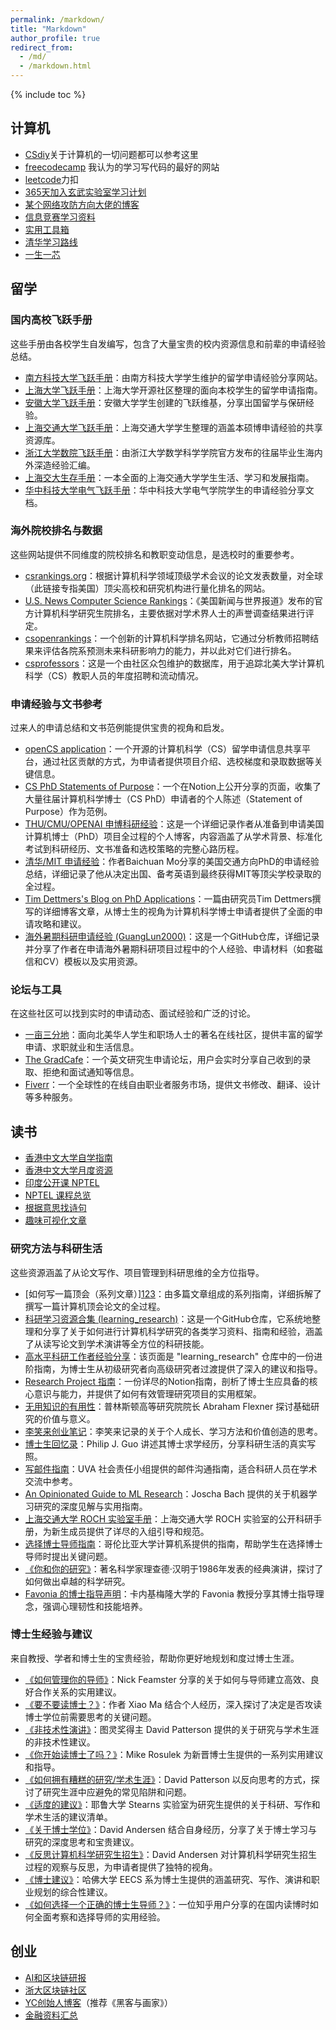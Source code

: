 ```yaml
---
permalink: /markdown/
title: "Markdown"
author_profile: true
redirect_from: 
  - /md/
  - /markdown.html
---
```


{% include toc %}

## 计算机
* [CSdiy](https://csdiy.wiki/)关于计算机的一切问题都可以参考这里
* [freecodecamp](https://www.freecodecamp.org/learn/python-for-everybody/) 我认为的学习写代码的最好的网站
* [leetcode](https://leetcode.cn/studyplan/coding-interviews/)力扣
* [365天加入玄武实验室学习计划](https://github.com/Vancir/365-days-get-xuanwulab-job?tab=readme-ov-file)
* [某个网络攻防方向大佬的博客](https://lorexxar.cn/2014/12/29/bookshelf1/)
* [信息竞赛学习资料](https://oi-wiki.org/)
* [实用工具箱](https://csdiy.wiki/%E5%BF%85%E5%AD%A6%E5%B7%A5%E5%85%B7/tools/)
* [清华学习路线](https://rekcarc-tsc-uht.readthedocs.io/en/latest/)
* [一生一芯](http://ysyx.oscc.cc)

## 留学


### **国内高校飞跃手册**

这些手册由各校学生自发编写，包含了大量宝贵的校内资源信息和前辈的申请经验总结。

*   [南方科技大学飞跃手册](https://sustech-application.com/#/grad-application/computer-science-and-engineering/README)：由南方科技大学学生维护的留学申请经验分享网站。
*   [上海大学飞跃手册](https://shuosc.github.io/fly/posts/)：上海大学开源社区整理的面向本校学生的留学申请指南。
*   [安徽大学飞跃手册](https://www.ahu.wiki/#/)：安徽大学学生创建的飞跃维基，分享出国留学与保研经验。
*   [上海交通大学飞跃手册](https://survivesjtu.github.io/SJTU-Application/#/)：上海交通大学学生整理的涵盖本硕博申请经验的共享资源库。
*   [浙江大学数院飞跃手册](http://www.math.zju.edu.cn/_upload/article/files/99/e1/32b8399349af89f05033bf19a32e/4fd486a5-8a4e-47f0-a9c1-9fdba8cae593.pdf)：由浙江大学数学科学学院官方发布的往届毕业生海内外深造经验汇编。
*   [上海交大生存手册](https://survivesjtu.gitbook.io/survivesjtumanual)：一本全面的上海交通大学学生生活、学习和发展指南。
*   [华中科技大学电气飞跃手册](https://github.com/LHYi/Feiyue_for_ECE/blob/master/%E5%8D%8E%E4%B8%AD%E5%A4%A7%E7%94%B5%E6%B0%94%E9%A3%9E%E8%B7%83%E6%89%8B%E5%86%8C.pdf)：华中科技大学电气学院学生的申请经验分享文档。

### **海外院校排名与数据**

这些网站提供不同维度的院校排名和教职变动信息，是选校时的重要参考。

*   [csrankings.org](https://csrankings.org/#/index?all&us)：根据计算机科学领域顶级学术会议的论文发表数量，对全球（此链接专指美国）顶尖高校和研究机构进行量化排名的网站。
*   [U.S. News Computer Science Rankings](https://www.usnews.com/best-graduate-schools/top-science-schools/computer-science-rankings)：《美国新闻与世界报道》发布的官方计算机科学研究生院排名，主要依据对学术界人士的声誉调查结果进行评定。
*   [csopenrankings](https://drafty.cs.brown.edu/csopenrankings/)：一个创新的计算机科学排名网站，它通过分析教师招聘结果来评估各院系预测未来科研影响力的能力，并以此对它们进行排名。
*   [csprofessors](https://drafty.cs.brown.edu/csprofessors)：这是一个由社区众包维护的数据库，用于追踪北美大学计算机科学（CS）教职人员的年度招聘和流动情况。

### **申请经验与文书参考**

过来人的申请总结和文书范例能提供宝贵的视角和启发。

*   [openCS application](https://opencs.app/)：一个开源的计算机科学（CS）留学申请信息共享平台，通过社区贡献的方式，为申请者提供项目介绍、选校梯度和录取数据等关键信息。
*   [CS PhD Statements of Purpose](https://cs-sop.notion.site/CS-PhD-Statements-of-Purpose-df39955313834889b7ac5411c37b958d)：一个在Notion上公开分享的页面，收集了大量往届计算机科学博士（CS PhD）申请者的个人陈述（Statement of Purpose）作为范例。
*   [THU/CMU/OPENAI 申博科研经验](https://trinkle23897.github.io/posts/application)：这是一个详细记录作者从准备到申请美国计算机博士（PhD）项目全过程的个人博客，内容涵盖了从学术背景、标准化考试到科研经历、文书准备和选校策略的完整心路历程。
*   [清华/MIT 申请经验](https://www.mit.edu/~baichuan/Baichuan/blogs/application_experience.html)：作者Baichuan Mo分享的美国交通方向PhD的申请经验总结，详细记录了他从决定出国、备考英语到最终获得MIT等顶尖学校录取的全过程。
*   [Tim Dettmers's Blog on PhD Applications](https://timdettmers.com/2018/11/26/phd-applications/)：一篇由研究员Tim Dettmers撰写的详细博客文章，从博士生的视角为计算机科学博士申请者提供了全面的申请攻略和建议。
*   [海外暑期科研申请经验 (GuangLun2000)](https://github.com/GuangLun2000/summer-research-app)：这是一个GitHub仓库，详细记录并分享了作者在申请海外暑期科研项目过程中的个人经验、申请材料（如套磁信和CV）模板以及实用资源。

### **论坛与工具**

在这些社区可以找到实时的申请动态、面试经验和广泛的讨论。

*   [一亩三分地](https://www.1point3acres.cn/)：面向北美华人学生和职场人士的著名在线社区，提供丰富的留学申请、求职就业和生活信息。
*   [The GradCafe](https://www.thegradcafe.com/)：一个英文研究生申请论坛，用户会实时分享自己收到的录取、拒绝和面试通知等信息。
*   [Fiverr](https://www.fiverr.com/)：一个全球性的在线自由职业者服务市场，提供文书修改、翻译、设计等多种服务。

## 读书
* [香港中文大学自学指南](https://www.ilc.cuhk.edu.hk/CH/ENResources/Reading.aspx)
* [香港中文大学月度资源](https://www.ilc.cuhk.edu.hk/CH/ResourceOfTheMonth/ResourceOfTheMonth.aspx)
* [印度公开课 NPTEL](https://nptel.ac.in/courses/109104115)
* [NPTEL 课程总览](https://nptel.ac.in/courses)
* [根据意思找诗句](https://wantquotes.net/?source=shenyandayi)
* [趣味可视化文章](https://pudding.cool/)



### **研究方法与科研生活**
这些资源涵盖了从论文写作、项目管理到科研思维的全方位指导。

*   [如何写一篇顶会（系列文章）][1](https://zhuanlan.zhihu.com/p/593195527)[2](https://zhuanlan.zhihu.com/p/627032371)[3](https://zhuanlan.zhihu.com/p/639732057)：由多篇文章组成的系列指南，详细拆解了撰写一篇计算机顶会论文的全过程。
*   [科研学习资源合集 (learning\_research)](https://github.com/pengsida/learning_research)：这是一个GitHub仓库，它系统地整理和分享了关于如何进行计算机科学研究的各类学习资料、指南和经验，涵盖了从读写论文到学术演讲等全方位的科研技能。
*   [高水平科研工作者经验分享](https://github.com/pengsida/learning_research/blob/master/getting_advanced_in_research.md)：该页面是 "learning\_research" 仓库中的一份进阶指南，为博士生从初级研究者向高级研究者过渡提供了深入的建议和指导。
*   [Research Project 指南](https://pengsida.notion.site/Research-Project-b43507ef26d044bd888ac29f4736e116)：一份详尽的Notion指南，剖析了博士生应具备的核心意识与能力，并提供了如何有效管理研究项目的实用框架。
*   [无用知识的有用性](https://www.ias.edu/sites/default/files/library/UsefulnessHarpers.pdf)：普林斯顿高等研究院院长 Abraham Flexner 探讨基础研究的价值与意义。
*   [李笑来创业笔记](http://xiaolai.co/books/8327ac77840b8e66d8245eef28052099/index.html)：李笑来记录的关于个人成长、学习方法和价值创造的思考。
*   [博士生回忆录](https://ebin.pub/the-phd-grind-a-phd-student-memoir-3.html)：Philip J. Guo 讲述其博士求学经历，分享科研生活的真实写照。
*   [写邮件指南](https://uvasrg.github.io/prospective/)：UVA 社会责任小组提供的邮件沟通指南，适合科研人员在学术交流中参考。
*   [An Opinionated Guide to ML Research](http://joschu.net/blog/opinionated-guide-ml-research.html)：Joscha Bach 提供的关于机器学习研究的深度见解与实用指南。
*   [上海交通大学 ROCH 实验室手册](https://mvig-rhos.gitbook.io/rhos-ke-yan-shou-ce)：上海交通大学 ROCH 实验室的公开科研手册，为新生成员提供了详尽的入组引导和规范。
*   [选择博士导师指南](https://www.cs.columbia.edu/wp-content/uploads/2019/03/Get-Advisor.pdf)：哥伦比亚大学计算机系提供的指南，帮助学生在选择博士导师时提出关键问题。
*   [《你和你的研究》](http://www.cs.virginia.edu/~robins/YouAndYourResearch.html)：著名科学家理查德·汉明于1986年发表的经典演讲，探讨了如何做出卓越的科学研究。
*   [Favonia 的博士指导声明](https://favonia.org/advising.html)：卡内基梅隆大学的 Favonia 教授分享其博士指导理念，强调心理韧性和技能培养。

### **博士生经验与建议**
来自教授、学者和博士生的宝贵经验，帮助你更好地规划和度过博士生涯。

*   [《如何管理你的导师》](https://greatresearch.org/2013/08/14/managing-your-advisor/)：Nick Feamster 分享的关于如何与导师建立高效、良好合作关系的实用建议。
*   [《要不要读博士？》](https://medium.com/open-sourced-thoughts/phd-or-no-phd-d3dc89bc8e57)：作者 Xiao Ma 结合个人经历，深入探讨了决定是否攻读博士学位前需要思考的关键问题。
*   [《非技术性演讲》](https://people.eecs.berkeley.edu/~pattrsn/talks/nontech.html)：图灵奖得主 David Patterson 提供的关于研究与学术生涯的非技术性建议。
*   [《你开始读博士了吗？》](http://web.engr.oregonstate.edu/~rosulekm/advising.html)：Mike Rosulek 为新晋博士生提供的一系列实用建议和指导。
*   [《如何拥有糟糕的研究/学术生涯》](https://drive.google.com/file/d/0Bzis5MXW83vCdUdXYnFIVDVOSkE/view)：David Patterson 以反向思考的方式，探讨了研究生涯中应避免的常见陷阱和问题。
*   [《适度的建议》](https://stearnslab.yale.edu/modest-advice)：耶鲁大学 Stearns 实验室为研究生提供的关于科研、写作和学术生活的建议清单。
*   [《关于博士学位》](https://da-data.blogspot.com/2013/01/on-phd.html)：David Andersen 结合自身经历，分享了关于博士学习与研究的深度思考和宝贵建议。
*   [《反思计算机科学研究生招生》](https://da-data.blogspot.com/2015/03/reflecting-on-cs-graduate-admissions.html)：David Andersen 对计算机科学研究生招生过程的观察与反思，为申请者提供了独特的视角。
*   [《博士建议》](https://www.eecs.harvard.edu/htk/phdadvice/)：哈佛大学 EECS 系为博士生提供的涵盖研究、写作、演讲和职业规划的综合性建议。
*   [《如何选择一个正确的博士生导师？》](https://zhuanlan.zhihu.com/p/23148459)：一位知乎用户分享的在国内读博时如何全面考察和选择导师的实用经验。



## 创业
* [AI和区块链研报](https://future.com/)
* [浙大区块链社区](https://jike.city/ryaneth)
* [YC创始人博客](https://paulgraham.com/index.html)（推荐《黑客与画家》）
* [金融资料汇总](https://mp.weixin.qq.com/s/h-ccAymR2Karoxn9ZcZLnA)
